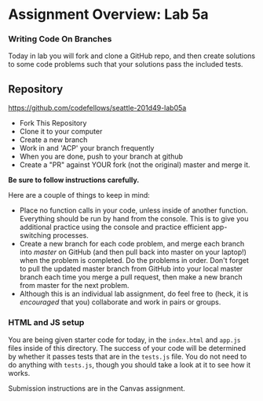 # Assignment Overview: Lab 5a

### Writing Code On Branches

Today in lab you will fork and clone a GitHub repo, and then create solutions to some code problems such that your solutions pass the included tests.

## Repository
https://github.com/codefellows/seattle-201d49-lab05a
* Fork This Repository
* Clone it to your computer
* Create a new branch
* Work in and 'ACP' your branch frequently
* When you are done, push to your branch at github
* Create a "PR" against YOUR fork (not the original) master and merge it.


**Be sure to follow instructions carefully.**

Here are a couple of things to keep in mind:

* Place no function calls in your code, unless inside of another function. Everything should be run by hand from the console. This is to give you additional practice using the console and practice efficient app-switching processes.
* Create a new branch for each code problem, and merge each branch into *master* on GitHub (and then pull back into master on your laptop!) when the problem is completed. Do the problems in order. Don't forget to pull the updated master branch from GitHub into your local master branch each time you merge a pull request, then make a new branch from master for the next problem.
* Although this is an individual lab assignment, do feel free to (heck, it is *encouraged* that you) collaborate and work in pairs or groups.

### HTML and JS setup
You are being given starter code for today, in the `index.html` and `app.js` files inside of this directory. The success of your code will be determined by whether it passes tests that are in the `tests.js` file. You do not need to do anything with `tests.js`, though you should take a look at it to see how it works.

Submission instructions are in the Canvas assignment.
